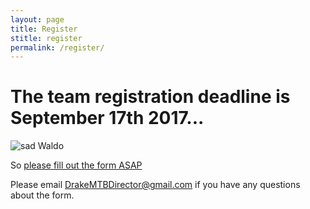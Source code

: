 ```yaml
---
layout: page
title: Register
stitle: register
permalink: /register/
---
```


# The team registration deadline is September 17th 2017...

![sad Waldo]({{site.baseurl}}/images/sad_waldo.jpg)

So [please fill out the form ASAP](https://docs.google.com/forms/d/e/1FAIpQLSeL6JFS14K0-QQoGYoyle8lMiNUafp0U_JPOlLbVtfdHpkNpw/viewform)

Please email <DrakeMTBDirector@gmail.com> if you have any questions about the form.

